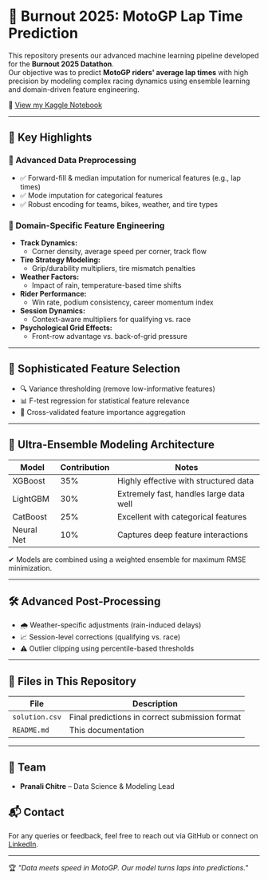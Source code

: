 # 🏁 Burnout 2025: MotoGP Lap Time Prediction

This repository presents our advanced machine learning pipeline developed for the **Burnout 2025 Datathon**.  
Our objective was to predict **MotoGP riders' average lap times** with high precision by modeling complex racing dynamics using ensemble learning and domain-driven feature engineering.

🔗 [View my Kaggle Notebook](https://www.kaggle.com/code/pranalichitre/notebook911854fcba?scriptVersionId=245457168)

---

## 🚀 Key Highlights

### 🔧 Advanced Data Preprocessing
- ✅ Forward-fill & median imputation for numerical features (e.g., lap times)
- ✅ Mode imputation for categorical features
- ✅ Robust encoding for teams, bikes, weather, and tire types

### 🧠 Domain-Specific Feature Engineering
- **Track Dynamics:**
  - Corner density, average speed per corner, track flow
- **Tire Strategy Modeling:**
  - Grip/durability multipliers, tire mismatch penalties
- **Weather Factors:**
  - Impact of rain, temperature-based time shifts
- **Rider Performance:**
  - Win rate, podium consistency, career momentum index
- **Session Dynamics:**
  - Context-aware multipliers for qualifying vs. race
- **Psychological Grid Effects:**
  - Front-row advantage vs. back-of-grid pressure

---

## 🧪 Sophisticated Feature Selection
- 🔍 Variance thresholding (remove low-informative features)
- 📊 F-test regression for statistical feature relevance
- 🔁 Cross-validated feature importance aggregation

---

## 🤖 Ultra-Ensemble Modeling Architecture
| Model       | Contribution | Notes                               |
|-------------|--------------|-------------------------------------|
| XGBoost     | 35%          | Highly effective with structured data |
| LightGBM    | 30%          | Extremely fast, handles large data well |
| CatBoost    | 25%          | Excellent with categorical features |
| Neural Net  | 10%          | Captures deep feature interactions |

✔ Models are combined using a weighted ensemble for maximum RMSE minimization.

---

## 🛠️ Advanced Post-Processing
- 🌧️ Weather-specific adjustments (rain-induced delays)
- 📈 Session-level corrections (qualifying vs. race)
- ⚠️ Outlier clipping using percentile-based thresholds

---

## 📁 Files in This Repository
| File | Description |
|------|-------------|
| `solution.csv` | Final predictions in correct submission format |
| `README.md` | This documentation |

---

## 👥 Team
- **Pranali Chitre** – Data Science & Modeling Lead  


## 📬 Contact
For any queries or feedback, feel free to reach out via GitHub or connect on [LinkedIn](
https://www.linkedin.com/in/pranali-chitre/).

---

🏆 *"Data meets speed in MotoGP. Our model turns laps into predictions."*
